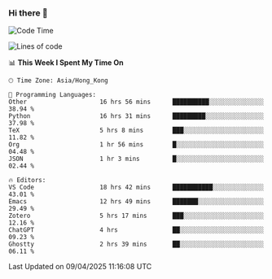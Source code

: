 ### Hi there 👋

<!--
**nicehiro/nicehiro** is a ✨ _special_ ✨ repository because its `README.md` (this file) appears on your GitHub profile.

Here are some ideas to get you started:

- 🔭 I’m currently working on ...
- 🌱 I’m currently learning ...
- 👯 I’m looking to collaborate on ...
- 🤔 I’m looking for help with ...
- 💬 Ask me about ...
- 📫 How to reach me: ...
- 😄 Pronouns: ...
- ⚡ Fun fact: ...
-->

<!--START_SECTION:waka-->
![Code Time](http://img.shields.io/badge/Code%20Time-486%20hrs%203%20mins-blue)

![Lines of code](https://img.shields.io/badge/From%20Hello%20World%20I%27ve%20Written-1.6%20million%20lines%20of%20code-blue)

📊 **This Week I Spent My Time On** 

```text
🕑︎ Time Zone: Asia/Hong_Kong

💬 Programming Languages: 
Other                    16 hrs 56 mins      ██████████░░░░░░░░░░░░░░░   38.94 % 
Python                   16 hrs 31 mins      █████████░░░░░░░░░░░░░░░░   37.98 % 
TeX                      5 hrs 8 mins        ███░░░░░░░░░░░░░░░░░░░░░░   11.82 % 
Org                      1 hr 56 mins        █░░░░░░░░░░░░░░░░░░░░░░░░   04.48 % 
JSON                     1 hr 3 mins         █░░░░░░░░░░░░░░░░░░░░░░░░   02.44 % 

🔥 Editors: 
VS Code                  18 hrs 42 mins      ███████████░░░░░░░░░░░░░░   43.01 % 
Emacs                    12 hrs 49 mins      ███████░░░░░░░░░░░░░░░░░░   29.49 % 
Zotero                   5 hrs 17 mins       ███░░░░░░░░░░░░░░░░░░░░░░   12.16 % 
ChatGPT                  4 hrs               ██░░░░░░░░░░░░░░░░░░░░░░░   09.23 % 
Ghostty                  2 hrs 39 mins       ██░░░░░░░░░░░░░░░░░░░░░░░   06.11 % 
```


 Last Updated on 09/04/2025 11:16:08 UTC
<!--END_SECTION:waka-->
